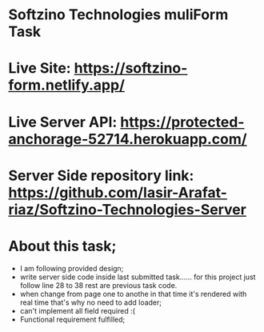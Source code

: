 # Softzino Technologies muliForm Task

# Live Site: https://softzino-form.netlify.app/
# Live Server API: https://protected-anchorage-52714.herokuapp.com/
# Server Side repository link: https://github.com/Iasir-Arafat-riaz/Softzino-Technologies-Server

# About this task;
* I am following provided design;
* write server side code inside last submitted task...... for this project just follow line 28 to 38 rest are previous task code.
* when change from page one to anothe in that time it's rendered with real time that's why no need to add loader;
* can't implement all field required :( 
* Functional requirement fulfilled;    
